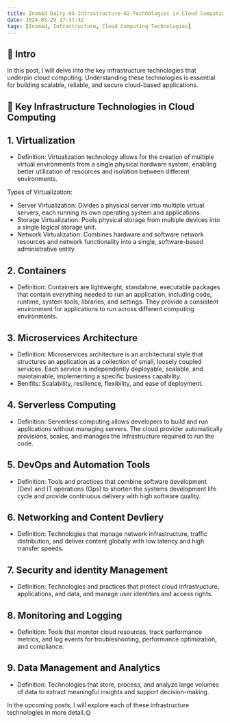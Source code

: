 ```yaml
---
title: Inomad Dairy-04-Infrastructure-02-Technologies in Cloud Computing
date: 2024-05-29 17:47:42
tags: [Inomad, Infrastructure, Cloud Computing Technologies]
---
```


## **🔎 Intro**

In this post, I will delve into the key infrastructure technologies that underpin cloud computing. Understanding these technologies is essential for building scalable, reliable, and secure cloud-based applications.

<!-- more -->

## **🔧 Key Infrastructure Technologies in Cloud Computing**

## 1. Virtualization

- Definition: Virtualization technology allows for the creation of multiple virtual environments from a single physical hardware system, enabling better utilization of resources and isolation between different environments.

Types of Virtualization:
- Server Virtualization: Divides a physical server into multiple virtual servers, each running its own operating system and applications.
- Storage Virtualization: Pools physical storage from multiple devices into a single logical storage unit.
- Network Virtualization: Combines hardware and software network resources and network functionality into a single, software-based administrative entity.

## 2. Containers
- Definition: Containers are lightweight, standalone, executable packages that contain everything needed to run an application, including code, runtime, system tools, libraries, and settings. They provide a consistent environment for applications to run across different computing environments.

## 3. Microservices Architecture
- Definition: Microservices architecture is an architectural style that structures an application as a collection of small, loosely coupled services. Each service is independently deployable, scalable, and maintainable, implementing a specific business capability. 
- Benifits: Scalability, resilience, flexibility, and ease of deployment.

## 4. Serverless Computing
- Definition: Serverless computing allows developers to build and run applications without managing servers. The cloud provider automatically provisions, scales, and manages the infrastructure required to run the code.

## 5. DevOps and Automation Tools
- Definition: Tools and practices that combine software development (Dev) and IT operations (Ops) to shorten the systems development life cycle and provide continuous delivery with high software quality.

## 6. Networking and Content Devliery
- Definition: Technologies that manage network infrastructure, traffic distribution, and deliver content globally with low latency and high transfer speeds.

## 7. Security and identity Management
- Definition: Technologies and practices that protect cloud infrastructure, applications, and data, and manage user identities and access rights.

## 8. Monitoring and Logging
- Definition: Tools that monitor cloud resources, track performance metrics, and log events for troubleshooting, performance optimization, and compliance.

## 9. Data Management and Analytics
- Definition: Technologies that store, process, and analyze large volumes of data to extract meaningful insights and support decision-making.

In the upcoming posts, I will explore each of these infrastructure technologies in more detail.🌞